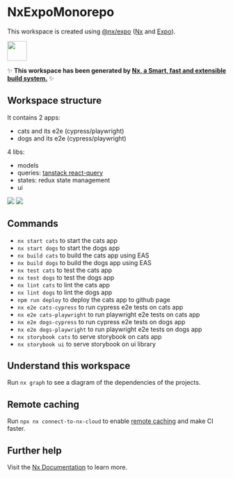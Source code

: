 # NxExpoMonorepo

This workspace is created using [@nx/expo](https://nx.dev/packages/expo) ([Nx](https://nx.dev) and [Expo](https://expo.io/)).

<a href="https://nx.dev" target="_blank" rel="noreferrer"><img src="https://raw.githubusercontent.com/nrwl/nx/master/images/nx-logo.png" width="45"></a>

✨ **This workspace has been generated by [Nx, a Smart, fast and extensible build system.](https://nx.dev)** ✨

## Workspace structure

It contains 2 apps:

- cats and its e2e (cypress/playwright)
- dogs and its e2e (cypress/playwright)

4 libs:

- models
- queries: [tanstack react-query](https://react-query.tanstack.com/)
- states: redux state management
- ui

<img src="https://github.com/xiongemi/nx-expo-monorepo/blob/main/screenshots/cats.png?raw=true">

<img src="https://github.com/xiongemi/nx-expo-monorepo/blob/main/screenshots/dogs.png?raw=true">

## Commands

- `nx start cats` to start the cats app
- `nx start dogs` to start the dogs app
- `nx build cats` to build the cats app using EAS
- `nx build dogs` to build the dogs app using EAS
- `nx test cats` to test the cats app
- `nx test dogs` to test the dogs app
- `nx lint cats` to lint the cats app
- `nx lint dogs` to lint the dogs app
- `npm run deploy` to deploy the cats app to github page
- `nx e2e cats-cypress` to run cypress e2e tests on cats app
- `nx e2e cats-playwright` to run playwright e2e tests on cats app
- `nx e2e dogs-cypress` to run cypress e2e tests on dogs app
- `nx e2e dogs-playwright` to run playwright e2e tests on dogs app
- `nx storybook cats` to serve storybook on cats app
- `nx storybook ui` to serve storybook on ui library

## Understand this workspace

Run `nx graph` to see a diagram of the dependencies of the projects.

## Remote caching

Run `npx nx connect-to-nx-cloud` to enable [remote caching](https://nx.app) and make CI faster.

## Further help

Visit the [Nx Documentation](https://nx.dev) to learn more.
